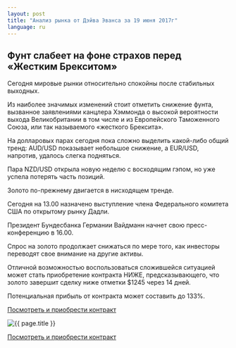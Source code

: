 ```yaml
---
layout: post
title: "Анализ рынка от Дэйва Эванса за 19 июня 2017г"
language: ru
---
```

## Фунт слабеет на фоне страхов перед «Жестким Брекситом»

Сегодня мировые рынки относительно спокойны после стабильных выходных.

Из наиболее значимых изменений стоит отметить снижение фунта, вызванное заявлениями канцлера Хэммонда о высокой вероятности выхода Великобритании в том числе и из Европейского Таможенного Союза, или так называемого «жесткого Брексита».

На долларовых парах сегодня пока сложно выделить какой-либо общий тренд: AUD/USD показывает небольшое снижение, а EUR/USD, напротив, удалось слегка подняться.

Пара NZD/USD открыла новую неделю с восходящим гэпом, но уже успела потерять часть позиций.

Золото по-прежнему двигается в нисходящем тренде.
 
 
Сегодня на 13.00 назначено выступление члена Федерального комитета США по открытому рынку Дадли.

Президент Бундесбанка Германии Вайдманн начнет свою пресс-конференцию в 16.00.
 
 
Спрос на золото продолжает снижаться по мере того, как инвесторы переводят свое внимание на другие активы.

Отличной возможностью воспользоваться сложившейся ситуацией может стать приобретение контракта НИЖЕ, предсказывающего, что золото завершит сделку ниже отметки $1245 через 14 дней. 

Потенциальная прибыль от контракта может составить до 133%.

<a href="http://record.binary.com/_bivVDfg8lHux76XffYA0JmNd7ZgqdRLk/1/?market=metals&duration_amount=14&duration_units=d&amount=10&amount_type=payout&expiry_type=duration&underlying=frxXAUUSD&formname=higherlower&barrier=1245&s=1&t=_Tzit0psBhEKIavE3wKvwJ0co5lt24DG" target="_blank">Посмотреть и приобрести контракт</a>

<img src="{{ site.url }}/images/ru-19-jun-17.png" alt="{{ page.title }}"  title="{{ page.title }}">

<a href="%LINK%%?https://www.binary.com/d/trade.cgi?market=metals&duration_amount=14&duration_units=d&amount=10&amount_type=payout&expiry_type=duration&underlying=frxXAUUSD&formname=higherlower&barrier=1245&s=1&t=_Tzit0psBhEKIavE3wKvwJ0co5lt24DG" target="_blank">Посмотреть и приобрести контракт</a>
